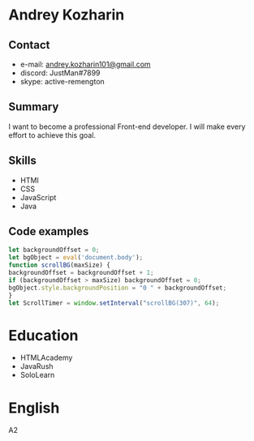 # Andrey Kozharin

## Contact

* e-mail: andrey.kozharin101@gmail.com
* discord: JustMan#7899
* skype: active-remengton

## Summary
I want to become a professional Front-end developer. I will make every effort to achieve this goal.

## Skills

* HTMl
* CSS
* JavaScript
* Java

## Code examples

```js
let backgroundOffset = 0;
let bgObject = eval('document.body');
function scrollBG(maxSize) {
backgroundOffset = backgroundOffset + 1;
if (backgroundOffset > maxSize) backgroundOffset = 0;
bgObject.style.backgroundPosition = "0 " + backgroundOffset;
}
let ScrollTimer = window.setInterval("scrollBG(307)", 64);
```
# Education

* HTMLAcademy
* JavaRush
* SoloLearn

# English 
A2
